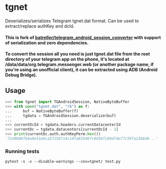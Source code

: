 # tgnet
Deserializes/serializes Telegram tgnet.dat format.
Can be used to extract/replace authKey and dcId.

#### This is fork of [batreller/telegram_android_session_converter](https://github.com/batreller/telegram_android_session_converter) with support of serialization and zero dependencies.
#### To convert the session all you need is just tgnet.dat file from the root directory of your telegram app on the phone, it's located at /data/data/org.telegram.messenger.web (or another package name, if you're using an unofficial client), it can be extracted using ADB (Android Debug Bridge).

## Usage
```python
>>> from tgnet import TGAndroidSession, NativeByteBuffer
>>> with open("tgnet.dat", "rb") as f:
...     buf = NativeByteBuffer(f)
...     tgdata = TGAndroidSession.deserialize(buf)
...
>>> currentDcId = tgdata.headers.currentDatacenterId
>>> currentDc = tgdata.datacenters[currentDcId - 1]
>>> print(currentDc.auth.authKeyPerm.hex())
'72a9808fb4a9e51e6ca57259714c14fa83546fc9d56fcb9d7de77c59fa13b6d6...'
```

### Running tests
```shell
pytest -s -x --disable-warnings --cov=tgnet/ test.py
```